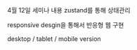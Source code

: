 4월 12일 세미나 내용 
zustand를 통해 상태관리 

responsive desgin을 통해서 반응형 웹 구현

desktop / tablet / mobile version